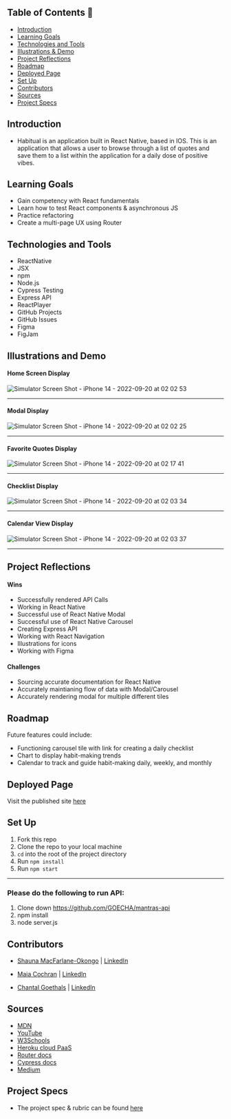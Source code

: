 ## Table of Contents 🪷
- [Introduction](#introduction)
- [Learning Goals](#learning-goals)
- [Technologies and Tools](#technologies-and-tools)
- [Illustrations & Demo](#illustrations-and-demo)
- [Project Reflections](#project-reflections)
- [Roadmap](#roadmap)
- [Deployed Page](#deployed-page)
- [Set Up](#set-up)
- [Contributors](#contributors)
- [Sources](#sources)
- [Project Specs](#project-specs)

## Introduction
- Habitual is an application built in React Native, based in IOS. This is an application that allows a user to browse through a list of quotes and save them to a list within the application for a daily dose of positive vibes.

## Learning Goals
- Gain competency with React fundamentals
- Learn how to test React components & asynchronous JS
- Practice refactoring
- Create a multi-page UX using Router

## Technologies and Tools
- ReactNative
- JSX
- npm
- Node.js
- Cypress Testing
- Express API
- ReactPlayer
- GitHub Projects
- GitHub Issues
- Figma
- FigJam

## Illustrations and Demo
#### Home Screen Display
![Simulator Screen Shot - iPhone 14 - 2022-09-20 at 02 02 53](https://user-images.githubusercontent.com/101746747/191217942-eccc6fd7-af90-4a74-be99-bb80a92b74bb.png)

----
#### Modal Display
![Simulator Screen Shot - iPhone 14 - 2022-09-20 at 02 02 25](https://user-images.githubusercontent.com/101746747/191217603-37a1b2a5-aec2-4dd1-a807-8a120f1b8d7c.png)

----
#### Favorite Quotes Display
![Simulator Screen Shot - iPhone 14 - 2022-09-20 at 02 17 41](https://user-images.githubusercontent.com/101746747/191219611-c3872c93-fa39-483b-a1f7-7ce4efbf655a.png)

----
#### Checklist Display
![Simulator Screen Shot - iPhone 14 - 2022-09-20 at 02 03 34](https://user-images.githubusercontent.com/101746747/191217792-0caab9e2-d7ce-4274-8cd1-8bda3b0e5b35.png)

----

#### Calendar View Display
![Simulator Screen Shot - iPhone 14 - 2022-09-20 at 02 03 37](https://user-images.githubusercontent.com/101746747/191218122-7c0d38b9-9d84-4540-a46c-2d83ac45059f.png)

----

## Project Reflections
#### Wins
- Successfully rendered API Calls
- Working in React Native
- Successful use of React Native Modal
- Successful use of React Native Carousel
- Creating Express API
- Working with React Navigation
- Illustrations for icons
- Working with Figma

#### Challenges
- Sourcing accurate documentation for React Native 
- Accurately maintianing flow of data with Modal/Carousel
- Accurately rendering modal for multiple different tiles

## Roadmap
Future features could include:
- Functioning carousel tile with link for creating a daily checklist
- Chart to display habit-making trends
- Calendar to track and guide habit-making daily, weekly, and monthly

## Deployed Page
Visit the published site [here]()

## Set Up
1. Fork this repo
2. Clone the repo to your local machine
3. `cd` into the root of the project directory
4. Run `npm install`
5. Run `npm start`
----
### Please do the following to run API:
1. Clone down https://github.com/GOECHA/mantras-api
2. npm install
3. node server.js


## Contributors
 - [Shauna MacFarlane-Okongo](https://github.com/DrSLMac) | [LinkedIn](https://github.com/DrSLMac)
 
 - [Maia Cochran](https://github.com/Maia-Cochran) | [LinkedIn](https://www.linkedin.com/in/maiaecochran/)
 
 - [Chantal Goethals](https://github.com/goecha) | [LinkedIn](https://www.linkedin.com/in/chantalgoethalsgoecha/)
 
## Sources
 - [MDN](http://developer.mozilla.org/en-US/)
 - [YouTube](https://www.youtube.com/)
 - [W3Schools](https://www.w3schools.com/)
 - [Heroku cloud PaaS](https://heroku.com/)
 - [Router docs](https://reactrouter.com/)
 - [Cypress docs](https://docs.cypress.io/guides/overview/why-cypress)
 - [Medium](https://medium.com/)

## Project Specs
 - The project spec & rubric can be found [here](https://frontend.turing.edu/projects/module-3/stretch.html)

